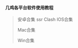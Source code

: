 #### 几鸡各平台软件使用教程
> 安卓合集
  > ssr
  > Clash
> IOS合集
  > 
  > 
  > 
> Mac合集
  > 
  > 
> Win合集
  > 
  > 
  > 
